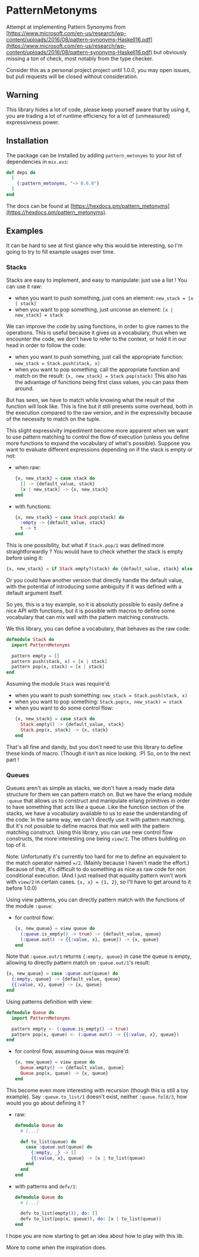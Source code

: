 # PatternMetonyms

Attempt at implementing Pattern Synonyms from [https://www.microsoft.com/en-us/research/wp-content/uploads/2016/08/pattern-synonyms-Haskell16.pdf](https://www.microsoft.com/en-us/research/wp-content/uploads/2016/08/pattern-synonyms-Haskell16.pdf) but obviously missing a ton of check, most notably from the type checker.

Consider this as a personal project project until 1.0.0, you may open issues, but pull requests will be closed without consideration.

## Warning

This library hides a lot of code, please keep yourself aware that by using it, you are trading a lot of runtime efficiency for a lot of (unmeasured) expressivness power.

## Installation

The package can be installed by adding `pattern_metonyms` to your list of dependencies in `mix.exs`:

```elixir
def deps do
  [
    {:pattern_metonyms, "~> 0.6.0"}
  ]
end
```

The docs can be found at [https://hexdocs.pm/pattern_metonyms](https://hexdocs.pm/pattern_metonyms).

## Examples

It can be hard to see at first glance why this would be interesting, so I'm going to try to fill example usages over time.

### Stacks

Stacks are easy to implement, and easy to manipulate: just use a list !
You can use it raw:
- when you want to push something, just cons an element: `new_stack = [x | stack]`
- when you want to pop something, just unconse an element: `[x | new_stack] = stack`

We can improve the code by using functions, in order to give names to the operations.
This is useful because it gives us a vocabulary, thus when we encounter the code,
we don't have to refer to the context, or hold it in our head in order to follow the code:
- when you want to push something, just call the appropriate function: `new_stack = Stack.push(stack, x)`
- when you want to pop something, call the appropriate function and match on the result: `{x, new_stack} = Stack.pop(stack)`
This also has the advantage of functions being first class values, you can pass them around.

But has seen, we have to match while knowing what the result of the function will look like.
This is fine but it still presents some overhead, both in the execution compared to the raw version, and in the expressivity because of the necessity to match on the tuple.

This slight expressivity impediment become more apparent when we want to use pattern matching to control the flow of execution (unless you define more functions to expand the vocabulary of what's possible).
Suppose you want to evaluate different expressions depending on if the stack is empty or not:
- when raw:
  ```elixir
  {x, new_stack} = case stack do
    [] -> {default_value, stack}
    [x | new_stack] -> {x, new_stack}
  end
  ```
- with functions:
  ```elixir
  {x, new_stack} = case Stack.pop(stack) do
    :empty -> {default_value, stack}
    t -> t
  end
  ```

This is one possibility, but what if `Stack.pop/1` was defined more straightforwardly ? You would have to check whether the stack is empty before using it:
```elixir
{x, new_stack} = if Stack.empty?(stack) do {default_value, stack} else Stack.pop(stack) end
```
Or you could have another version that directly handle the default value, with the potential of introducing some ambiguity if it was defined with a default argument itself.

So yes, this is a toy example, so it is absolutly possible to easily define a nice API with functions,
but it is possible with macros to define some vocabulary that can mix well with the pattern matching constructs.

We this library, you can define a vocabulary, that behaves as the raw code:
```elixir
defmodule Stack do
  import PatternMetonyms

  pattern empty = []
  pattern push(stack, x) = [x | stack]
  pattern pop(x, stack) = [x | stack]
end
```
Assuming the module `Stack` was require'd:
- when you want to push something: `new_stack = Stack.push(stack, x)`
- when you want to pop something: `Stack.pop(x, new_stack) = stack`
- when you want to do some control flow:
  ```elixir
  {x, new_stack} = case stack do
    Stack.empty() -> {default_value, stack}
    Stack.pop(x, stack) -> {x, stack}
  end
  ```

That's all fine and dandy, but you don't need to use this library to define these kinds of macro. (Though it isn't as nice looking. :P)
So, on to the next part !

### Queues

Queues aren't as simple as stacks, we don't have a ready made data structure for them we can pattern match on.
But we have the erlang module `:queue` that allows us to construct and manipulate erlang primitives in order to have something that acts like a queue.
Like the function section of the stacks, we have a vocabulary available to us to ease the understanding of the code.
In the same way, we can't directly use it with pattern matching. But it's not possible to define macros that mix well with the pattern matching construct.
Using this library, you can use new control flow constructs, the more interesting one being `view/2`. The others building on top of it.

Note:
  Unfortunatly it's currently too hard for me to define an equivalent to the match operator named `=/2`. (Mainly because I haven't made the effort.)
  Because of that, it's difficult to do something as nice as raw code for non conditional execution.
  (And I just realised that equality pattern won't work with `view/2` in certain cases. `{x, x} = {1, 2}`, so I'll have to get around to it before 1.0.0)

Using view patterns, you can directly pattern match with the functions of the module `:queue`:
- for control flow:
  ```elixir
  {x, new_queue} = view queue do
    (:queue.is_empty() -> true) -> {default_value, queue}
    (:queue.out() -> {{:value, x}, queue}) -> {x, queue}
  end
  ```
Note that `:queue.out/1` returns `{:empty, queue}` in case the queue is empty, allowing to directly pattern match on `:queue.out/1`'s result:
  ```elixir
  {x, new_queue} = case :queue.out(queue) do
    {:empty, queue} -> {default_value, queue}
    {{:value, x}, queue} -> {x, queue}
  end
  ```

Using patterns definition with view:
```elixir
defmodule Queue do
  import PatternMetonyms

  pattern empty <- (:queue.is_empty() -> true)
  pattern pop(x, queue) <- (:queue.out() -> {{:value, x}, queue})
end
```
- for control flow, assuming `Queue` was require'd:
  ```elixir
  {x, new_queue} = view queue do
    Queue.empty() -> {default_value, queue}
    Queue.pop(x, queue) -> {x, queue}
  end
  ```

This become even more interesting with recursion (though this is still a toy example).
Say `:queue.to_list/1` doesn't exist, neither `:queue.fold/3`, how would you go about defining it ?
- raw:
  ```elixir
  defmodule Queue do
    # [...]

    def to_list(queue) do
      case :queue.out(queue) do
        {:empty, _} -> []
        {{:value, x}, queue} -> [x | to_list(queue)
      end
    end
  end
  ```
- with patterns and `defv/1`:
  ```elixir
  defmodule Queue do
    # [...]

    defv to_list(empty()), do: []
    defv to_list(pop(x, queue)), do: [x | to_list(queue)]
  end
  ```

I hope you are now starting to get an idea about how to play with this lib.

More to come when the inspiration does.
